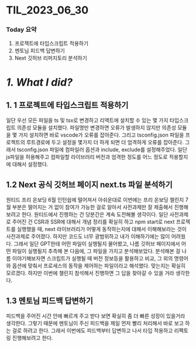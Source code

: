 # TIL_2023_06_30

### Today 요약

1. 프로젝트에 타입스크립트 적용하기
2. 멘토님 피드백 답변하기
3. Next 깃허브 리퍼지토리 분석하기

# **_1. What I did?_**

## 1. 1 프로젝트에 타입스크립트 적용하기

일단 우선 모든 파일을 ts 및 tsx로 변경하고 리액트에 설치할 수 있는 몇 가지 타입스크립트 의존성 모듈을 설치했다. 파일명만 변경하면 오류가 발생하지 않지만 의존성 모듈을 몇 가지 설치하면 바로 vscode가 오류를 잡아준다. 그리고 tsconfig.json 파일을 프로젝트의 루트경로에 두고 설정을 몇가지 더 하게 되면 더 엄격하게 오류를 잡아준다. 그래서 tsconfig.json 파일에 컴파일러 옵션과 include, exclude를 설정해주었다. 일단 js파일을 허용해주고 컴파일할 라이브러리 버전과 엄격한 정도를 어느 정도로 적용할지에 대해서 설정했다.

## 1.2 Next 공식 깃허브 페이지 next.ts 파일 분석하기

원티드 프리 온보딩 6월 인턴쉽에 떨어져서 아쉬운대로 이번에는 프리 온보딩 챌린지 7월 부분은 떨어지는 거 없이 참여가 가능한 걸로 알아서 사전과제만 잘 제출해서 진행해보려고 한다. 원티드에서 진행하는 건 당분간은 계속 도전해볼 생각이다. 일단 사전과제로 주어진 건 CSR과 SSR에 대해서 개념 정리를 확실히 하고 npm start로 next 프로젝트를 실행했을 때, next 라이브러리가 어떻게 동작하는지에 대해서 이해해보라는 것이 사전과제로 주어졌다. 하지만 코드도 너무 광범위하고 내가 이해하기에는 많이 어려웠다. 그래서 일단 GPT한테 어떤 파일이 실행될지 물어봤고, 나름 깃허브 페이지에서 어떤 파일이 실행될지 추측해 본 다음에, 그 파일을 가지고 분석해보았다. 분석해본 걸 나름 이야기해보자면 스크립트가 실행될 때 버전 정보등을 활용하고 비교, 그 외의 명령어와 옵션에 맞춰서 프로세스의 동작을 제어하는 파일이라고 해석했다. 맞는지는 확실히 모르겠다. 하지만 이번에 챌린지 참석해서 진행하면 그 답을 찾아갈 수 있을 거라 생각한다.

## 1.3 멘토님 피드백 답변하기

피드백을 주어진 시간 안에 빠르게 주고 받다 보면 확실히 좀 더 빠른 성장이 있을거라 생각한다. 그렇기 때문에 멘토님이 주신 피드백을 제일 먼저 빨리 처리해서 바로 보고 하는 걸로 하려고 한다. 그래서 이번에도 피드백부터 답변하고 나서 타입 적용하고 리팩토링 진행해보려고 한다.
